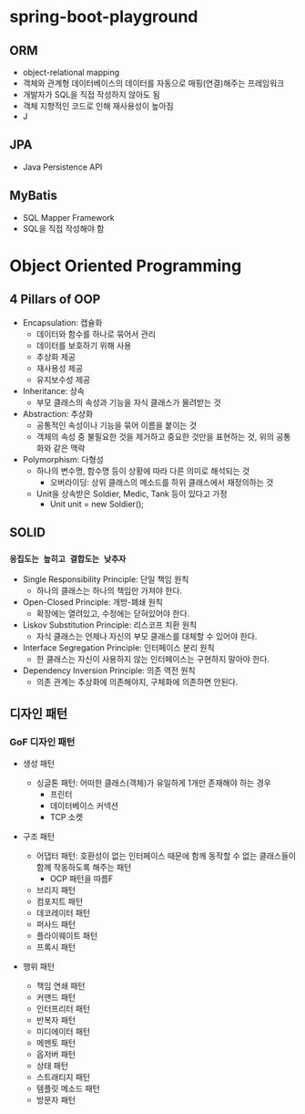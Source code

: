 # spring-boot-playground

## ORM

- object-relational mapping
- 객체와 관계형 데이터베이스의 데이터를 자동으로 매핑(연결)해주는 프레임워크
- 개발자가 SQL을 직접 작성하지 않아도 됨
- 객체 지향적인 코드로 인해 재사용성이 높아짐
- J

## JPA

- Java Persistence API

## MyBatis

- SQL Mapper Framework
- SQL을 직접 작성해야 함

# Object Oriented Programming

## 4 Pillars of OOP

- Encapsulation: 캡슐화
  - 데이터와 함수를 하나로 묶어서 관리
  - 데이터를 보호하기 위해 사용
  - 추상화 제공
  - 재사용성 제공
  - 유지보수성 제공
- Inheritance: 상속
  - 부모 클래스의 속성과 기능을 자식 클래스가 물려받는 것
- Abstraction: 추상화
  - 공통적인 속성이나 기능을 묶어 이름을 붙이는 것
  - 객체의 속성 중 불필요한 것을 제거하고 중요한 것만을 표현하는 것, 위의 공통화와 같은 맥락
- Polymorphism: 다형성
  - 하나의 변수명, 함수명 등이 상황에 따라 다른 의미로 해석되는 것
    - 오버라이딩: 상위 클래스의 메소드를 하위 클래스에서 재정의하는 것
  - Unit을 상속받은 Soldier, Medic, Tank 등이 있다고 가정
    - Unit unit = new Soldier();

## SOLID

### `응집도는 높히고 결합도는 낮추자`

- Single Responsibility Principle: 단일 책임 원칙
  - 하나의 클래스는 하나의 책임만 가져야 한다.
- Open-Closed Principle: 개방-폐쇄 원칙
  - 확장에는 열려있고, 수정에는 닫혀있어야 한다.
- Liskov Substitution Principle: 리스코프 치환 원칙
  - 자식 클래스는 언제나 자신의 부모 클래스를 대체할 수 있어야 한다.
- Interface Segregation Principle: 인터페이스 분리 원칙
  - 한 클래스는 자신이 사용하지 않는 인터페이스는 구현하지 말아야 한다.
- Dependency Inversion Principle: 의존 역전 원칙
  - 의존 관계는 추상화에 의존해야지, 구체화에 의존하면 안된다.

## 디자인 패턴

### GoF 디자인 패턴

- 생성 패턴
  - 싱글톤 패턴: 어떠한 클래스(객체)가 유일하게 1개만 존재해야 하는 경우
    - 프린터
    - 데이터베이스 커넥션
    - TCP 소켓

- 구조 패턴
  - 어댑터 패턴: 호환성이 없는 인터페이스 때문에 함께 동작할 수 없는 클래스들이 함께 작동하도록 해주는 패턴
    - OCP 패턴을 따름F
  - 브리지 패턴
  - 컴포지트 패턴
  - 데코레이터 패턴
  - 퍼사드 패턴
  - 플라이웨이트 패턴
  - 프록시 패턴
- 행위 패턴
  - 책임 연쇄 패턴
  - 커맨드 패턴
  - 인터프리터 패턴
  - 반복자 패턴
  - 미디에이터 패턴
  - 메멘토 패턴
  - 옵저버 패턴
  - 상태 패턴
  - 스트래티지 패턴
  - 템플릿 메소드 패턴
  - 방문자 패턴
